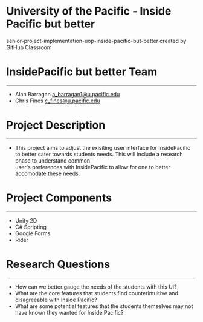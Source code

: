 # University of the Pacific - Inside Pacific but better
senior-project-implementation-uop-inside-pacific-but-better created by GitHub Classroom

# InsidePacific but better Team
-----------------------------
- Alan Barragan a_barragan1@u.pacific.edu
- Chris Fines c_fines@u.pacific.edu

# Project Description
-------------------
  - This project aims to adjust the exisiting user interface for InsidePacific to better cater towards students needs. This will include a research phase to understand common    
    user's preferences with InsidePacific to allow for one to better accomodate these needs.

# Project Components
------------------
  - Unity 2D
  - C# Scripting
  - Google Forms
  - Rider

# Research Questions
------------------
- How can we better gauge the needs of the students with this UI?
- What are the core features that students find counterintuitive and disagreeable with Inside Pacific?
- What are some potential features that the students themselves may not have known they wanted for Inside Pacific? 

